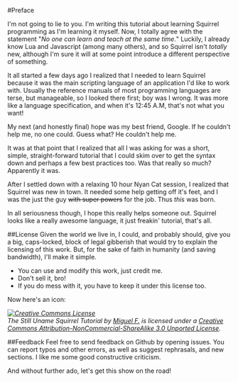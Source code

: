 #Preface

I'm not going to lie to you. I'm writing this tutorial about learning Squirrel programming as I'm learning it myself. Now, I totally agree with the statement "<i>No one can learn and teach at the same time.</i>" Luckily, I already know Lua and Javascript (among many others), and so Squirrel isn't _totally_ new, although I'm sure it will at some point introduce a different perspective of something.

It all started a few days ago I realized that I needed to learn Squirrel because it was the main scripting language of an application I'd like to work with. Usually the reference manuals of most programming languages are terse, but manageable, so I looked there first; boy was I wrong. It was more like a language specification, and when it's 12:45 A.M, that's not what you want!

My next (and honestly final) hope was my best friend, Google. If he couldn't help me, no one could. Guess what? He couldn't help me. 

It was at that point that I realized that all I was asking for was a short, simple, straight-forward tutorial that I could skim over to get the syntax down and perhaps a few best practices too. Was that really so much? Apparently it was.

After I settled down with a relaxing 10 hour Nyan Cat session, I realized that Squirrel was new in town. It needed some help getting off it's feet, and I was the just the guy <s>with super powers</s> for the job. Thus _this_ was born. 

In all seriousness though, I hope this really helps someone out. Squirrel looks like a really awesome language, it just freakin' tutorial, that's all.

##License 
Given the world we live in, I could, and probably should, give you a big, caps-locked, block of legal gibberish that would try to explain the licensing of this work. But, for the sake of faith in humanity (and saving bandwidth), I'll make it simple.

* You can use and modify this work, just credit me.
* Don't sell it, bro!
* If you do mess with it, you have to keep it under this license too. 

Now here's an icon:  

_<a rel="license" href="http://creativecommons.org/licenses/by-nc-sa/3.0/deed.en_US"><img alt="Creative Commons License" style="border-width:0" src="http://i.creativecommons.org/l/by-nc-sa/3.0/88x31.png" /></a><br /><span xmlns:dct="http://purl.org/dc/terms/" href="http://purl.org/dc/dcmitype/Text" property="dct:title" rel="dct:type">The Still Uname Squirrel Tutorial</span> by <a xmlns:cc="http://creativecommons.org/ns#" href="https://github.com/TheCodingGamer/The-Still-Unamed-Squirrel-Tutorial" property="cc:attributionName" rel="cc:attributionURL">Miguel F.</a> is licensed under a <a rel="license" href="http://creativecommons.org/licenses/by-nc-sa/3.0/deed.en_US">Creative Commons Attribution-NonCommercial-ShareAlike 3.0 Unported License</a>._

##Feedback 
Feel free to send feedback on Github by opening issues. You can report typos and other errors, as well as suggest rephrasals, and new sections. I like me some good constructive criticism.

And without further ado, let's get this show on the road!
